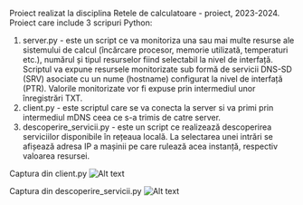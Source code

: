 Proiect realizat la disciplina Retele de calculatoare - proiect, 2023-2024.
Proiect care include 3 scripuri Python:

1. server.py - este un script ce va monitoriza una sau mai multe resurse ale sistemului de calcul (încărcare procesor, memorie utilizată, temperaturi etc.), numărul și tipul resurselor fiind selectabil la nivel de interfață. Scriptul va expune resursele monitorizate sub formă de servicii DNS-SD (SRV) asociate cu un nume (hostname) configurat la nivel de interfață (PTR). Valorile monitorizate vor fi expuse prin intermediul unor înregistrări TXT.
2. client.py - este scriptul care se va conecta la server si va primi prin intermediul mDNS ceea ce s-a trimis de catre server.
3. descoperire_servicii.py - este un script ce realizează descoperirea serviciilor disponibile în rețeaua locală. La selectarea unei intrări se afișează adresa IP a mașinii pe care rulează acea instanță, respectiv valoarea resursei.


Captura din client.py
![Alt text](https://i.imgur.com/i1ZyRfN.png)

Captura din descoperire_servicii.py
![Alt text](https://i.imgur.com/OR584EJ.png)

